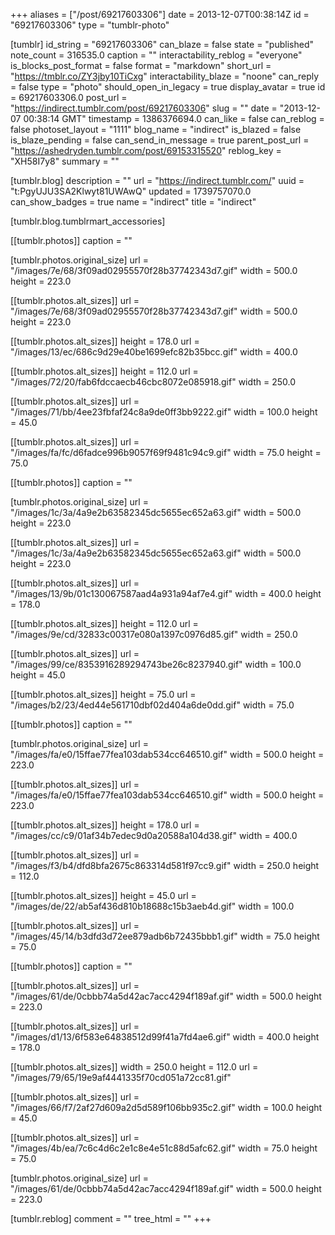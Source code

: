 +++
aliases = ["/post/69217603306"]
date = 2013-12-07T00:38:14Z
id = "69217603306"
type = "tumblr-photo"

[tumblr]
id_string = "69217603306"
can_blaze = false
state = "published"
note_count = 316535.0
caption = ""
interactability_reblog = "everyone"
is_blocks_post_format = false
format = "markdown"
short_url = "https://tmblr.co/ZY3jby10TiCxg"
interactability_blaze = "noone"
can_reply = false
type = "photo"
should_open_in_legacy = true
display_avatar = true
id = 69217603306.0
post_url = "https://indirect.tumblr.com/post/69217603306"
slug = ""
date = "2013-12-07 00:38:14 GMT"
timestamp = 1386376694.0
can_like = false
can_reblog = false
photoset_layout = "1111"
blog_name = "indirect"
is_blazed = false
is_blaze_pending = false
can_send_in_message = true
parent_post_url = "https://ashedryden.tumblr.com/post/69153315520"
reblog_key = "XH58I7y8"
summary = ""

[tumblr.blog]
description = ""
url = "https://indirect.tumblr.com/"
uuid = "t:PgyUJU3SA2Klwyt81UWAwQ"
updated = 1739757070.0
can_show_badges = true
name = "indirect"
title = "indirect"

[tumblr.blog.tumblrmart_accessories]

[[tumblr.photos]]
caption = ""

[tumblr.photos.original_size]
url = "/images/7e/68/3f09ad02955570f28b37742343d7.gif"
width = 500.0
height = 223.0

[[tumblr.photos.alt_sizes]]
url = "/images/7e/68/3f09ad02955570f28b37742343d7.gif"
width = 500.0
height = 223.0

[[tumblr.photos.alt_sizes]]
height = 178.0
url = "/images/13/ec/686c9d29e40be1699efc82b35bcc.gif"
width = 400.0

[[tumblr.photos.alt_sizes]]
height = 112.0
url = "/images/72/20/fab6fdccaecb46cbc8072e085918.gif"
width = 250.0

[[tumblr.photos.alt_sizes]]
url = "/images/71/bb/4ee23fbfaf24c8a9de0ff3bb9222.gif"
width = 100.0
height = 45.0

[[tumblr.photos.alt_sizes]]
url = "/images/fa/fc/d6fadce996b9057f69f9481c94c9.gif"
width = 75.0
height = 75.0

[[tumblr.photos]]
caption = ""

[tumblr.photos.original_size]
url = "/images/1c/3a/4a9e2b63582345dc5655ec652a63.gif"
width = 500.0
height = 223.0

[[tumblr.photos.alt_sizes]]
url = "/images/1c/3a/4a9e2b63582345dc5655ec652a63.gif"
width = 500.0
height = 223.0

[[tumblr.photos.alt_sizes]]
url = "/images/13/9b/01c130067587aad4a931a94af7e4.gif"
width = 400.0
height = 178.0

[[tumblr.photos.alt_sizes]]
height = 112.0
url = "/images/9e/cd/32833c00317e080a1397c0976d85.gif"
width = 250.0

[[tumblr.photos.alt_sizes]]
url = "/images/99/ce/8353916289294743be26c8237940.gif"
width = 100.0
height = 45.0

[[tumblr.photos.alt_sizes]]
height = 75.0
url = "/images/b2/23/4ed44e561710dbf02d404a6de0dd.gif"
width = 75.0

[[tumblr.photos]]
caption = ""

[tumblr.photos.original_size]
url = "/images/fa/e0/15ffae77fea103dab534cc646510.gif"
width = 500.0
height = 223.0

[[tumblr.photos.alt_sizes]]
url = "/images/fa/e0/15ffae77fea103dab534cc646510.gif"
width = 500.0
height = 223.0

[[tumblr.photos.alt_sizes]]
height = 178.0
url = "/images/cc/c9/01af34b7edec9d0a20588a104d38.gif"
width = 400.0

[[tumblr.photos.alt_sizes]]
url = "/images/f3/b4/dfd8bfa2675c863314d581f97cc9.gif"
width = 250.0
height = 112.0

[[tumblr.photos.alt_sizes]]
height = 45.0
url = "/images/de/22/ab5af436d810b18688c15b3aeb4d.gif"
width = 100.0

[[tumblr.photos.alt_sizes]]
url = "/images/45/14/b3dfd3d72ee879adb6b72435bbb1.gif"
width = 75.0
height = 75.0

[[tumblr.photos]]
caption = ""

[[tumblr.photos.alt_sizes]]
url = "/images/61/de/0cbbb74a5d42ac7acc4294f189af.gif"
width = 500.0
height = 223.0

[[tumblr.photos.alt_sizes]]
url = "/images/d1/13/6f583e64838512d99f41a7fd4ae6.gif"
width = 400.0
height = 178.0

[[tumblr.photos.alt_sizes]]
width = 250.0
height = 112.0
url = "/images/79/65/19e9af4441335f70cd051a72cc81.gif"

[[tumblr.photos.alt_sizes]]
url = "/images/66/f7/2af27d609a2d5d589f106bb935c2.gif"
width = 100.0
height = 45.0

[[tumblr.photos.alt_sizes]]
url = "/images/4b/ea/7c6c4d6c2e1c8e4e51c88d5afc62.gif"
width = 75.0
height = 75.0

[tumblr.photos.original_size]
url = "/images/61/de/0cbbb74a5d42ac7acc4294f189af.gif"
width = 500.0
height = 223.0

[tumblr.reblog]
comment = ""
tree_html = ""
+++

